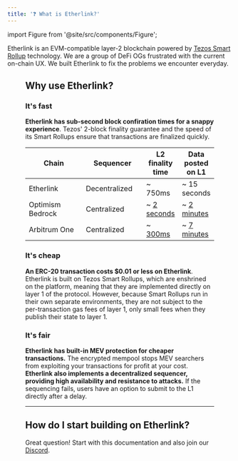 ```yaml
---
title: '❓ What is Etherlink?'
---
```


import Figure from '@site/src/components/Figure';

Etherlink is an EVM-compatible layer-2 blockchain powered by [Tezos Smart Rollup](https://tezos.com/developers/smart-rollups/) technology. We are a group of DeFi OGs frustrated with the current on-chain UX. We built Etherlink to fix the problems we encounter everyday.

<Figure src="/img/michaelangelo.jpg" alt="" />

## Why use Etherlink?

### It's fast

**Etherlink has sub-second block confiration times for a snappy experience**. Tezos' 2-block finality guarantee and the speed of its Smart Rollups ensure that transactions are finalized quickly.

<table><thead><tr><th width="170">Chain</th><th width="141.33333333333331">Sequencer</th><th>L2 finality time</th><th>Data posted on L1</th></tr></thead><tbody><tr><td>Etherlink</td><td>Decentralized</td><td>~ 750ms</td><td>~ 15 seconds</td></tr><tr><td>Optimism Bedrock</td><td>Centralized</td><td>~ <a href="https://community.optimism.io/docs/developers/build/differences/#blocks">2 seconds</a></td><td>~ <a href="https://optimistic.etherscan.io/batches">2 minutes</a></td></tr><tr><td>Arbitrum One</td><td>Centralized</td><td>~ <a href="https://arbiscan.io/">300ms</a></td><td>~ <a href="https://arbiscan.io/batches">7 minutes</a></td></tr></tbody></table>

### It's cheap

**An ERC-20 transaction costs \$0.01 or less on Etherlink**. Etherlink is built on Tezos Smart Rollups, which are enshrined on the platform, meaning that they are implemented directly on layer 1 of the protocol. However, because Smart Rollups run in their own separate environments, they are not subject to the per-transaction gas fees of layer 1, only small fees when they publish their state to layer 1.

### It's fair

**Etherlink has built-in MEV protection for cheaper transactions.** The encrypted mempool stops MEV searchers from exploiting your transactions for profit at your cost. 
\
**Etherlink also implements a decentralized sequencer, providing high availability and resistance to attacks.** If the sequencing fails, users have an option to submit to the L1 directly after a delay.

***

## How do I start building on Etherlink?

Great question! Start with this documentation and also join our [Discord](https://discord.gg/etherlink).
